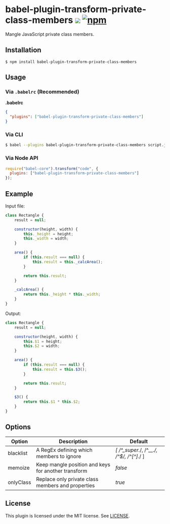 # babel-plugin-transform-private-class-members ![](https://github.com/richardDobron/babel-plugin-transform-private-class-members/workflows/tests/badge.svg) [![npm](https://img.shields.io/npm/v/babel-plugin-transform-private-class-members.svg)](https://www.npmjs.com/package/babel-plugin-transform-private-class-members)

Mangle JavaScript private class members.

## Installation

```
$ npm install babel-plugin-transform-private-class-members
```

## Usage

### Via `.babelrc` (Recommended)

**.babelrc**

```json
{
  "plugins": ["babel-plugin-transform-private-class-members"]
}
```

### Via CLI

```sh
$ babel --plugins babel-plugin-transform-private-class-members script.js
```

### Via Node API

```javascript
require("babel-core").transform("code", {
  plugins: ["babel-plugin-transform-private-class-members"]
});
```

## Example

Input file:

```js
class Rectangle {
    result = null;

    constructor(height, width) {
        this._height = height;
        this._width = width;
    }

    area() {
        if (this.result === null) {
            this.result = this._calcArea();
        }

        return this.result;
    }

    _calcArea() {
        return this._height * this._width;
    }
}
```

Output:

```js
class Rectangle {
    result = null;

    constructor(height, width) {
        this.$1 = height;
        this.$2 = width;
    }

    area() {
        if (this.result === null) {
            this.result = this.$3();
        }

        return this.result;
    }

    $3() {
        return this.$1 * this.$2;
    }
}
```

## Options

| Option      | Description                                               | Default                                     |
| ----------- | --------------------------------------------------------- | ------------------------------------------- |
| blacklist   | A RegEx defining which members to ignore                  | *[ /^_super.*/, /^__.*/, /^_$/, /^[^_].*/ ] |
| memoize     | Keep mangle position and keys for another transform       | *false*                                     |
| onlyClass   | Replace only private class members and properties         | *true*                                      |

## License

This plugin is licensed under the MIT license. See [LICENSE](./LICENSE).

